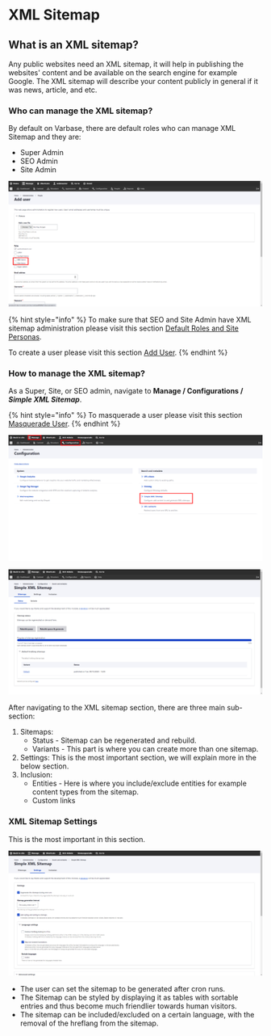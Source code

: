 # XML Sitemap

## What is an XML sitemap?

Any public websites need an XML sitemap, it will help in publishing the websites' content and be available on the search engine for example Google. The XML sitemap will describe your content publicly in general if it was news, article, and etc.

### Who can manage the XML sitemap?

By default on Varbase, there are default roles who can manage XML Sitemap and they are:

* Super Admin
* SEO Admin
* Site Admin

![](../../.gitbook/assets/image%20%281%29.png)

{% hint style="info" %}
To make sure that SEO and Site Admin have XML sitemap administration please visit this section [Default Roles and Site Personas](https://docs.varbase.vardot.com/user-guide/default-roles-and-site-persons/edit-roles-permissions).

To create a user please visit this section [Add User](https://docs.varbase.vardot.com/user-guide/user-management/add-user).
{% endhint %}

### How to manage the XML sitemap?

As a Super, Site, or SEO admin, navigate to **Manage / Configurations /** _**Simple XML Sitemap**_.

{% hint style="info" %}
To masquerade a user please visit this section [Masquerade User](https://docs.varbase.vardot.com/user-guide/user-management/masquerade-user).
{% endhint %}

![Location of the XML sitemap as masquraded SEO Admin](../../.gitbook/assets/image%20%283%29.png)

![XML Sitemap](../../.gitbook/assets/image%20%288%29.png)

After navigating to the XML sitemap section, there are three main sub-section:

1. Sitemaps: 
   * Status - Sitemap can be regenerated and rebuild.
   * Variants - This part is where you can create more than one sitemap.
2. Settings: This is the most important section, we will explain more in the below section.
3. Inclusion: 
   * Entities - Here is where you include/exclude entities for example content types from the sitemap.
   * Custom links

### XML Sitemap Settings

This is the most important in this section.

![XML Sitemap Settings](../../.gitbook/assets/image%20%287%29.png)

* The user can set the sitemap to be generated after cron runs.
* The Sitemap can be styled by displaying it as tables with sortable entries and thus become much friendlier towards human visitors.
* The sitemap can be included/excluded on a certain language, with the removal of the hreflang from the sitemap.



